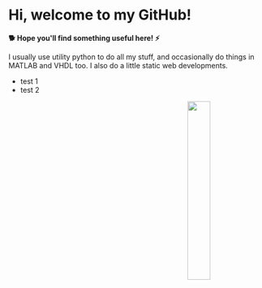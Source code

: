 # Hi, welcome to my GitHub! 

**🐕 Hope you'll find something useful here! ⚡️**

<div>
I usually use utility python to do all my stuff, and occasionally do things in MATLAB and VHDL too. 
I also do a little static web developments.

- test 1 
- test 2

<img src='https://github.com/jarondlk/jarondlk/blob/4b69b80e2984997dd67915d92a0872232256a695/Untitled_Artwork%204.PNG' align='right' width='30%'>
</div>
